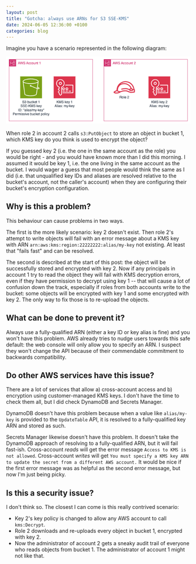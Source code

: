 ```yaml
---
layout: post
title: "Gotcha: always use ARNs for S3 SSE-KMS"
date: 2024-06-05 12:36:00 +0100
categories: blog
---
```


Imagine you have a scenario represented in the following diagram: 

![diagram](/assets/2024-06-05-diagram.png)

When role 2 in account 2 calls `s3:PutObject` to store an object in bucket 1,
which KMS key do you think is used to encrypt the object? 

If you guessed key 2 (i.e. the one in the same account as the role) you would 
be right - and you would have known more than I did this morning. I assumed it
would be key 1, i.e. the one living in the same account as the bucket. I would
wager a guess that most people would think the same as I did (i.e. that 
unqualified key IDs and aliases are resolved relative to the bucket's account, 
not the caller's account) when they are configuring their bucket's encryption 
configuration.

## Why is this a problem?

This behaviour can cause problems in two ways. 

The first is the more likely scenario: key 2 doesn't exist. Then role 2's 
attempt to write objects will fail with an error message about a KMS key with 
ARN `arn:aws:kms:region:22222222:alias/my-key` not existing. At least that
"fails fast" and can be resolved.

The second is described at the start of this post: the object will be successfully
stored and encrypted with key 2. Now if any principals in account 1 try to read
the object they will fail with KMS decryption errors, even if they have permission
to decrypt using key 1 -- that will cause a lot of confusion down the track, 
especially if roles from both accounts write to the bucket: some objects will be 
encrypted with key 1 and some encrypted with key 2. The only way to fix those is
to re-upload the objects.

## What can be done to prevent it?

Always use a fully-qualified ARN (either a key ID or key alias is fine) and you
won't have this problem. AWS already tries to nudge users towards this safe 
default: the web console will only allow you to specify an ARN. I suspect they won't
change the API because of their commendable commitment to backwards compatibility.

## Do other AWS services have this issue?

There are a lot of services that allow a) cross-account access and b) encryption
using customer-managed KMS keys. I don't have the time to check them all, but I
did check DynamoDB and Secrets Manager.

DynamoDB doesn't have this problem because when a value like `alias/my-key` is
provided to the `UpdateTable` API, it is resolved to a fully-qualified key ARN
and stored as such. 

Secrets Manager likewise doesn't have this problem. It doesn't take the DynamoDB
approach of resolving to a fully-qualified ARN, but it will fail fast-ish. 
Cross-account _reads_ will get the error message `Access to KMS is not allowed`.
Cross-account _writes_ will get `You must specify a KMS key ARN to update the secret from a different AWS account.`
It would be nice if the first error message was as helpful as the second error
message, but now I'm just being picky.

## Is this a security issue?

I don't think so. The closest I can come is this really contrived scenario:

* Key 2's key policy is changed to allow any AWS account to call `kms:Decrypt`.
* Role 2 downloads and re-uploads every object in bucket 1, encrypted with key 2.
* Now the administrator of account 2 gets a sneaky audit trail of everyone who
  reads objects from bucket 1. The administrator of account 1 might not like that.
